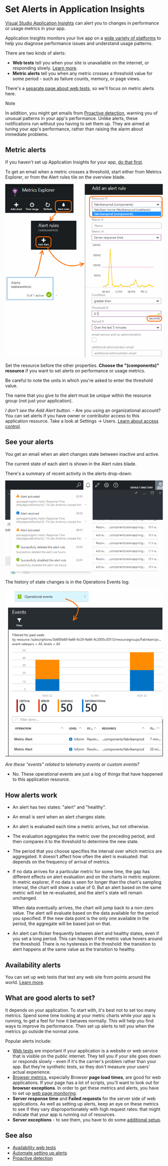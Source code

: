 <properties 
    pageTitle="Set Alerts in Application Insights" 
    description="Get emails about crashes, exceptions, metric changes." 
    services="application-insights" 
    documentationCenter=""
    authors="alancameronwills" 
    manager="douge"/>

<tags 
    ms.service="application-insights" 
    ms.workload="tbd" 
    ms.tgt_pltfrm="ibiza" 
    ms.devlang="na" 
    ms.topic="article" 
    ms.date="01/22/2016" 
    ms.author="awills"/>

# Set Alerts in Application Insights
[Visual Studio Application Insights](app-insights-overview.md) can alert you to changes in performance or usage metrics in your app. 

Application Insights monitors your live app on a [wide variety of platforms](app-insights-platforms.md) to help you diagnose performance issues and understand usage patterns.

There are two kinds of alerts:

* **Web tests** tell you when your site is unavailable on the internet, or responding slowly. [Learn more](app-insights-monitor-web-app-availability.md).
* **Metric alerts** tell you when any metric crosses a threshold value for some period - such as failure counts, memory, or page views. 

There's a [separate page about web tests](app-insights-monitor-web-app-availability.md), so we'll focus on metric alerts here.

> [!NOTE]
> In addition, you might get emails from [Proactive detection](app-insights-proactive-detection.md), warning you of unusual patterns in your app's performance. Unlike alerts, these notifications run without you having to set them up. They are aimed at tuning your app's performance, rather than raising the alarm about immediate problems.
> 
> 
## Metric alerts
If you haven't set up Application Insights for your app, [do that first](app-insights-overview.md).

To get an email when a metric crosses a threshold, start either from Metrics Explorer, or from the Alert rules tile on the overview blade.

![In the Alert rules blade, choose Add Alert. Set the your app as the resource to measure, provide a name for the alert, and choose a metric.](./media/app-insights-alerts/01-set-metric.png)

Set the resource before the other properties. **Choose the "(components)" resource** if you want to set alerts on performance or usage metrics.

Be careful to note the units in which you're asked to enter the threshold value.

The name that you give to the alert must be unique within the resource group (not just your application).

*I don't see the Add Alert button.* - Are you using an organizational account? You can set alerts if you have owner or contributor access to this application resource. Take a look at Settings -> Users. [Learn about access control](app-insights-resources-roles-access-control.md).

## See your alerts
You get an email when an alert changes state between inactive and active. 

The current state of each alert is shown in the Alert rules blade.

There's a summary of recent activity in the alerts drop-down:

![](./media/app-insights-alerts/010-alert-drop.png)

The history of state changes is in the Operations Events log:

![On the Overview blade, near the bottom, click 'Events in the past week'](./media/app-insights-alerts/09-alerts.png)

*Are these "events" related to telemetry events or custom events?*

* No. These operational events are just a log of things that have happened to this application resource. 

## How alerts work
* An alert has two states: "alert" and "healthy". 

* An email is sent when an alert changes state.

* An alert is evaluated each time a metric arrives, but not otherwise.

* The evaluation aggregates the metric over the preceding period, and then compares it to the threshold to determine the new state.

* The period that you choose specifies the interval over which metrics are aggregated. It doesn't affect how often the alert is evaluated: that depends on the frequency of arrival of metrics.

* If no data arrives for a particular metric for some time, the gap has different effects on alert evaluation and on the charts in metric explorer. In metric explorer, if no data is seen for longer than the chart's sampling interval, the chart will show a value of 0. But an alert based on the same metric will not be re-evaluated, and the alert's state will remain unchanged. 

    When data eventually arrives, the chart will jump back to a non-zero value. The alert will evaluate based on the data available for the period you specified. If the new data point is the only one available in the period, the aggregate will be based just on that.

* An alert can flicker frequently between alert and healthy states, even if you set a long period. This can happen if the metric value hovers around the threshold. There is no hysteresis in the threshold: the transition to alert happens at the same value as the transition to healthy.


## Availability alerts
You can set up web tests that test any web site from points around the world. [Learn more](app-insights-monitor-web-app-availability.md).

## What are good alerts to set?
It depends on your application. To start with, it's best not to set too many metrics. Spend some time looking at your metric charts while your app is running, to get a feel for how it behaves normally. This will help you find ways to improve its performance. Then set up alerts to tell you when the metrics go outside the normal zone. 

Popular alerts include:

* [Web tests](app-insights-monitor-web-app-availability.md) are important if your application is a website or web service that is visible on the public internet. They tell you if your site goes down or responds slowly - even if it's the carrier's problem rather than your app. But they're synthetic tests, so they don't measure your users' actual experience.
* [Browser metrics](app-insights-javascript.md), especially Browser **page load times**, are good for web applications. If your page has a lot of scripts, you'll want to look out for **browser exceptions**. In order to get these metrics and alerts, you have to set up [web page monitoring](app-insights-javascript.md).
* **Server response time** and **Failed requests** for the server side of web applications. As well as setting up alerts, keep an eye on these metrics to see if they vary disproportionately with high request rates: that might indicate that your app is running out of resources.
* **Server exceptions** - to see them, you have to do some [additional setup](app-insights-asp-net-exceptions.md).

## See also
* [Availability web tests](app-insights-monitor-web-app-availability.md)
* [Automate setting up alerts](app-insights-powershell-alerts.md)
* [Proactive detection](app-insights-proactive-detection.md) 

<!--Link references-->

[availability]: app-insights-monitor-web-app-availability.md
[client]: app-insights-javascript.md
[platforms]: app-insights-platforms.md
[roles]: app-insights-resources-roles-access-control.md
[start]: app-insights-overview.md

